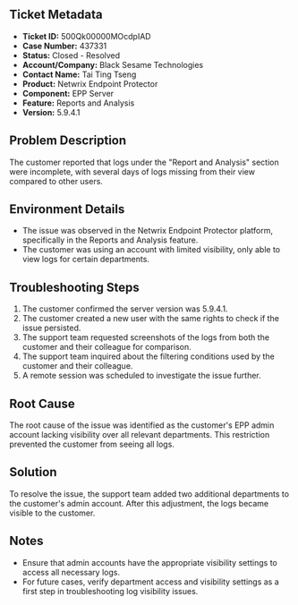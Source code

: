 ## Ticket Metadata
- **Ticket ID:** 500Qk00000MOcdpIAD
- **Case Number:** 437331
- **Status:** Closed - Resolved
- **Account/Company:** Black Sesame Technologies
- **Contact Name:** Tai Ting Tseng
- **Product:** Netwrix Endpoint Protector
- **Component:** EPP Server
- **Feature:** Reports and Analysis
- **Version:** 5.9.4.1

## Problem Description
The customer reported that logs under the "Report and Analysis" section were incomplete, with several days of logs missing from their view compared to other users.

## Environment Details
- The issue was observed in the Netwrix Endpoint Protector platform, specifically in the Reports and Analysis feature.
- The customer was using an account with limited visibility, only able to view logs for certain departments.

## Troubleshooting Steps
1. The customer confirmed the server version was 5.9.4.1.
2. The customer created a new user with the same rights to check if the issue persisted.
3. The support team requested screenshots of the logs from both the customer and their colleague for comparison.
4. The support team inquired about the filtering conditions used by the customer and their colleague.
5. A remote session was scheduled to investigate the issue further.

## Root Cause
The root cause of the issue was identified as the customer's EPP admin account lacking visibility over all relevant departments. This restriction prevented the customer from seeing all logs.

## Solution
To resolve the issue, the support team added two additional departments to the customer's admin account. After this adjustment, the logs became visible to the customer.

## Notes
- Ensure that admin accounts have the appropriate visibility settings to access all necessary logs.
- For future cases, verify department access and visibility settings as a first step in troubleshooting log visibility issues.